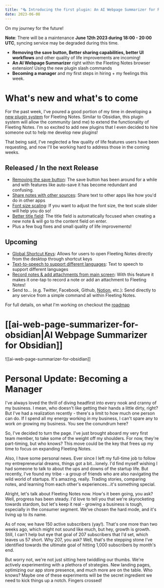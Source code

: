 ```yaml
---
title: "🗞 Introducing the first plugin: An AI Webpage Summarizer for Fleeting Notes"
date: 2023-06-08
---
```

On my journey for the future!

**Note**: There will be a maintenance **June 12th 2023 during 18:00 - 20:00 UTC**, syncing service may be degraded during this time.

- **Removing the save button, Better sharing capabilities, better UI workflows** and other quality of life improvements are incoming!
- **An AI Webpage Summarizer** right within the Fleeting Notes browser extension! Using the new plugin slash commands
- **Becoming a manager** and my first steps in hiring + my feelings this week.

# What's new and what's to come
For the past week, I've poured a good portion of my time in developing a [new plugin system](https://github.com/fleetingnotes/fleeting-notes-plugins) for Fleeting Notes. Similar to Obsidian, this plugin system will allow the community (and me) to extend the functionality of Fleeting Notes. I'm so excited to add new plugins that I even decided to hire someone out to help me develop new plugins!

That being said, I've neglected a few quality of life features users have been requesting, and now I'll be working hard to address those in the coming weeks.

## Released / In the next Release
- [Removing the save button](https://github.com/fleetingnotes/fleeting-notes-flutter/issues/592): The save button has been around for a while and with features like auto-save it has become redundant and confusing.
- [Share notes with other sources](https://github.com/fleetingnotes/fleeting-notes-flutter/issues/585): Share text to other apps like how you'd do in other apps
- [Font size scaling](https://github.com/fleetingnotes/fleeting-notes-flutter/issues/566): If you want to adjust the font size, the text scale slider will help you do so!
- [Better title field](https://github.com/fleetingnotes/fleeting-notes-flutter/issues/638): The title field is automatically focused when creating a new note & will go to the content field on enter.
- Plus a few bug fixes and small quality of life improvements!

## Upcoming
- [Global Shortcut Keys](https://github.com/fleetingnotes/fleeting-notes-flutter/issues/613): Allows for users to open Fleeting Notes directly from the desktop through shortcut keys
- [Text-to-speech to support different languages](https://github.com/fleetingnotes/fleeting-notes-flutter/issues/598): Text to speech to support different languages
- [Record notes & add attachments from main screen](https://github.com/fleetingnotes/fleeting-notes-flutter/issues/630): With this feature it makes it one-tap to record a note or add an attachment to Fleeting Notes!
- Send to... (e.g. Twitter, Facebook, Github, [Notion](https://github.com/fleetingnotes/fleeting-notes-plugins/issues/3), etc.): Send directly to any service from a simple command all within Fleeting Notes.

For full details, on what I'm working on checkout the [roadmap](https://github.com/orgs/fleetingnotes/projects/1)

# [[ai-web-page-summarizer-for-obsidian|AI Webpage Summarizer for Obsidian]]
![[ai-web-page-summarizer-for-obsidian]]

# Personal Update: Becoming a Manager
I've always loved the thrill of diving headfirst into every nook and cranny of my business. I mean, who doesn't like getting their hands a little dirty, right? But I've had a realization recently - there's a limit to how much one person can do. If I spend all my energy working _in_ my business, I can't spare any to work _on_ growing my business. You see the conundrum here?

So, I've decided to turn the page. I've just brought aboard my very first team member, to take some of the weight off my shoulders. For now, they're part-timing, but who knows? This move could be the key that frees up my time to focus on expanding Fleeting Notes.

Also, I have some personal news. Ever since I left my full-time job to follow my entrepreneurial dreams, things got a bit...lonely. I'd find myself wishing I had someone to talk to about the ups and downs of the startup life. But recently, I've found my tribe - a group of friends who are also navigating the wild world of startups. It's amazing, really. Trading stories, comparing notes, and learning from each other's experiences...it's something special.

Alright, let's talk about Fleeting Notes now. How's it been going, you ask? Well, progress has been steady. I'd love to tell you that we're skyrocketing towards stardom, but let's keep it real - growing a business is tough, especially in the consumer segment. We've chosen the hard mode, and it's living up to its name.

As of now, we have 150 active subscribers (yay!). That's one more than two weeks ago, which might not sound like much, but hey, growth is growth. Still, I can't help but eye that goal of 207 subscribers that I'd set, which leaves us 57 short. Why 207, you ask? Well, that's the stepping stone I've identified towards the ultimate goal of hitting 1,000 subscribers by month's end.

But worry not, we're not just sitting here twiddling our thumbs. We're actively experimenting with a plethora of strategies. New landing pages, optimizing our app store presence, and much more are on the table. Who knows? Maybe one of these experiments will be the secret ingredient we need to kick things up a notch. Fingers crossed!
